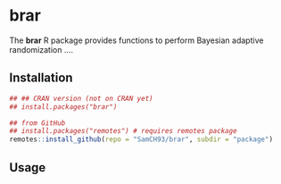 # brar

The **brar** R package provides functions to perform Bayesian adaptive
randomization ....

## Installation

```r
## ## CRAN version (not on CRAN yet)
## install.packages("brar")

## from GitHub
## install.packages("remotes") # requires remotes package
remotes::install_github(repo = "SamCH93/brar", subdir = "package")
```

## Usage
